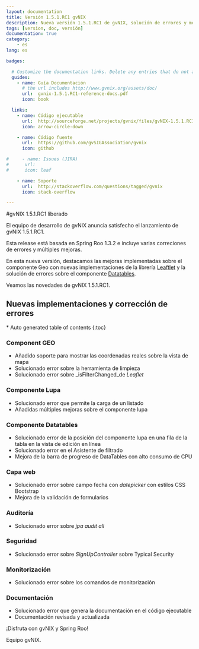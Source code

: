 ```yaml
---
layout: documentation
title: Versión 1.5.1.RC1 gvNIX
description: Nueva versión 1.5.1.RC1 de gvNIX, solución de errores y mejoras
tags: [version, doc, versión]
documentation: true
category:
    - es
lang: es

badges:

  # Customize the documentation links. Delete any entries that do not apply.
  guides:
    - name: Guía Documentación
      # the url includes http://www.gvnix.org/assets/doc/
      url:  gvnix-1.5.1.RC1-reference-docs.pdf
      icon: book

  links:
    - name: Código ejecutable
      url:  http://sourceforge.net/projects/gvnix/files/gvNIX-1.5.1.RC1.zip/download
      icon: arrow-circle-down

    - name: Código fuente
      url:  https://github.com/gvSIGAssociation/gvnix
      icon: github

#     - name: Issues (JIRA)
#      url:
#      icon: leaf

    - name: Soporte
      url:  http://stackoverflow.com/questions/tagged/gvnix
      icon: stack-overflow

---
```


#gvNIX 1.5.1.RC1 liberado

El equipo de desarrollo de gvNIX anuncia satisfecho el lanzamiento de gvNIX 1.5.1.RC1.

Esta release está basada en Spring Roo 1.3.2 e incluye varias correciones de errores
y múltiples mejoras.

En esta nueva versión, destacamos las mejoras implementadas sobre el componente Geo con
nuevas implementaciones de la librería [Leaftlet](http://leafletjs.com/) y la solución de errores
sobre el componente [Datatables](https://www.datatables.net/).

Veamos las novedades de gvNIX 1.5.1.RC1.


## Nuevas implementaciones y corrección de errores

<section id="table-of-contents" class="toc">
<div id="drawer" markdown="1">
*  Auto generated table of contents
{:toc}
</div>
</section><!-- /#table-of-contents -->


### Component GEO

* Añadido soporte para mostrar las coordenadas reales sobre la vista de mapa
* Solucionado error sobre la herramienta de limpieza
* Solucionado error sobre _isFilterChanged_de _Leaflet_

### Componente Lupa

* Solucionado error que permite la carga de un listado
* Añadidas múltiples mejoras sobre el componente lupa

### Componente Datatables

* Solucionado error de la posición del componente lupa en una fila de la tabla en la vista de edición en línea
* Solucionado error en el Asistente de filtrado
* Mejora de la barra de progreso de DataTables con alto consumo de CPU

### Capa web

* Solucionado error sobre campo fecha con _datepicker_ con estilos CSS Bootstrap
* Mejora de la validación de formularios

### Auditoría

* Solucionado error sobre _jpa audit all_

### Seguridad

* Solucionado error sobre _SignUpController_ sobre Typical Security

### Monitorización

* Solucionado error sobre los comandos de monitorización

### Documentación

* Solucionado error que genera la documentación en el código ejecutable
* Documentación revisada y actualizada

¡Disfruta con gvNIX y Spring Roo!

Equipo gvNIX.

